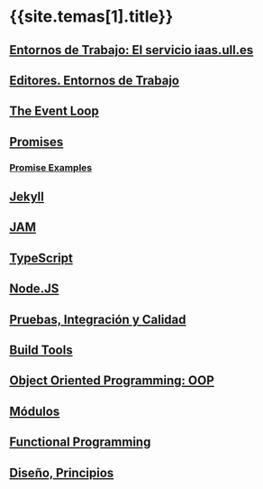 # {{site.temas[1].title}}

## [Entornos de Trabajo: El servicio iaas.ull.es](iaas)

## [Editores. Entornos de Trabajo](editors)

## [The Event Loop](event-loop)

## [Promises](promises)

### [Promise Examples](promise-examples)

## [Jekyll](jekyll)

## [JAM](jam)

## [TypeScript](typescript)

## [Node.JS](node)

## [Pruebas, Integración y Calidad](pruebas)

## [Build Tools](build-tools)

## [Object Oriented Programming: OOP](oop)

## [Módulos](modulos)

## [Functional Programming](functional)

## [Diseño, Principios](design)

